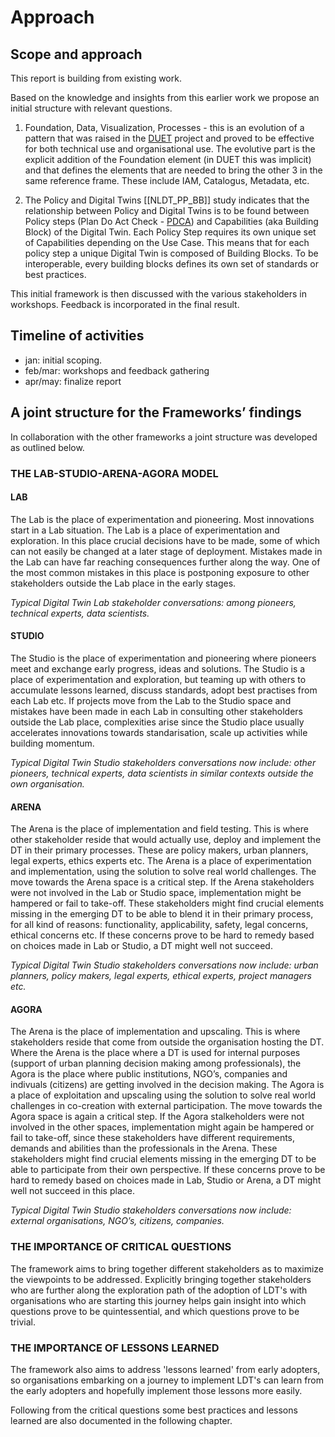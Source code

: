 # Approach

## Scope and approach 

This report is building from existing work.

Based on the knowledge and insights from this earlier work we propose an initial structure with relevant questions. 

1. Foundation, Data, Visualization, Processes - this is an evolution of a pattern that was raised in the [DUET](https://www.digitalurbantwins.com/) project and proved to be effective for both technical use and organisational use. The evolutive part is the explicit addition of the Foundation element (in DUET this was implicit) and that defines the elements that are needed to bring the other 3 in the same reference frame. These include IAM, Catalogus, Metadata, etc.

2. The Policy and Digital Twins [[NLDT_PP_BB]] study indicates that the relationship between Policy and Digital Twins is to be found between Policy steps (Plan Do Act Check - [PDCA](https://en.wikipedia.org/wiki/PDCA#:~:text=PDCA%20or%20plan%E2%80%93do%E2%80%93check,or%20the%20control%20circle%2Fcycle.)) and Capabilities (aka Building Block) of the Digital Twin. Each Policy Step requires its own unique set of Capabilities depending on the Use Case. This means that for each policy step a unique Digital Twin is composed of Building Blocks. To be interoperable, every building blocks defines its own set of standards or best practices.

This initial framework is then discussed with the various stakeholders in workshops. Feedback is incorporated in the final result.

## Timeline of activities 

- jan: initial scoping.
- feb/mar: workshops and feedback gathering
- apr/may: finalize report

## A joint structure for the Frameworks’ findings 

In collaboration with the other frameworks a joint structure was developed as outlined below.

### THE LAB-STUDIO-ARENA-AGORA MODEL

#### LAB
The Lab is the place of experimentation and pioneering. Most innovations start in a Lab situation. The Lab is a place of experimentation and exploration. In this place crucial decisions have to be made, some of which can not easily be changed at a later stage of deployment. Mistakes made in the Lab can have far reaching consequences further along the way. One of the most common mistakes in this place is postponing exposure to other stakeholders outside the Lab place in the early stages. 

*Typical Digital Twin Lab stakeholder conversations: among pioneers, technical experts, data scientists.*

#### STUDIO
The Studio is the place of experimentation and pioneering where pioneers meet and exchange early progress, ideas and solutions. The Studio is a place of experimentation and exploration, but teaming up with others to accumulate lessons learned, discuss standards, adopt best practises from each Lab etc. If projects move from the Lab to the Studio space and mistakes have been made in each Lab in consulting other stakeholders outside the Lab place, complexities arise since the Studio place usually accelerates innovations towards standarisation, scale up activities while building momentum. 

*Typical Digital Twin Studio stakeholders conversations now include: other pioneers, technical experts, data scientists in similar contexts outside the own organisation.*

#### ARENA
The Arena is the place of implementation and field testing. This is where other stakeholder reside that would actually use, deploy and implement the DT in their primary processes. These are policy makers, urban planners, legal experts, ethics experts etc. The Arena is a place of experimentation and implementation, using the solution to solve real world challenges. The move towards the Arena space is a critical step. If the Arena stakeholders were not involved in the Lab or Studio space, implementation might be hampered or fail to take-off. These stakeholders might find crucial elements missing in the emerging DT to be able to blend it in their primary process, for all kind of reasons: functionality, applicability, safety, legal concerns, ethical concerns etc. If these concerns prove to be hard to remedy based on choices made in Lab or Studio, a DT might well not succeed. 

*Typical Digital Twin Studio stakeholders conversations now include: urban planners, policy makers, legal experts, ethical experts, project managers etc.*

#### AGORA
The Arena is the place of implementation and upscaling. This is where stakeholders reside that come from outside the organisation hosting the DT. Where the Arena is the place where a DT is used for internal purposes (support of urban planning decision making among professionals), the Agora is the place where public institutions, NGO’s, companies and indivuals (citizens) are getting involved in the decision making. The Agora is a place of exploitation and upscaling using the solution to solve real world challenges in co-creation with external participation. The move towards the Agora space is again a critical step. If the Agora stalkeholders were not involved in the other spaces, implementation might again be hampered or fail to take-off, since these stakeholders have different requirements, demands and abilities than the professionals in the Arena. These stakeholders might find crucial elements missing in the emerging DT to be able to participate from their own perspective. If these concerns prove to be hard to remedy based on choices made in Lab, Studio or Arena, a DT might well not succeed in this place. 

*Typical Digital Twin Studio stakeholders conversations now include: external organisations, NGO’s, citizens, companies.*

### THE IMPORTANCE OF CRITICAL QUESTIONS

The framework aims to bring together different stakeholders as to maximize the viewpoints to be addressed. 
Explicitly bringing together stakeholders who are further along the exploration path of the adoption of LDT's with organisations who are starting this journey helps gain insight into which questions prove to be quintessential, and which questions prove to be trivial.


### THE IMPORTANCE OF LESSONS LEARNED

The framework also aims to address 'lessons learned' from early adopters, so organisations embarking on a journey to implement LDT's can learn from the early adopters and hopefully implement those lessons more easily.

Following from the critical questions some best practices and lessons learned are also documented in the following chapter.

